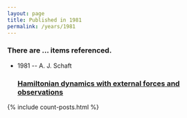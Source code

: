 ```yaml
---
layout: page
title: Published in 1981
permalink: /years/1981
---
```


<h3 id="number-posts">There are ... items referenced.</h3>
<ul class="post-list">
<li><span class='post-meta'>1981 -- A. J. Schaft</span><h3><a class='post-link' href="{{ site.baseurl }}/hamiltonian-dynamics-with-external-forces-and-observations">Hamiltonian dynamics with external forces and observations</a></h3></li>

</ul>
{% include count-posts.html %}
